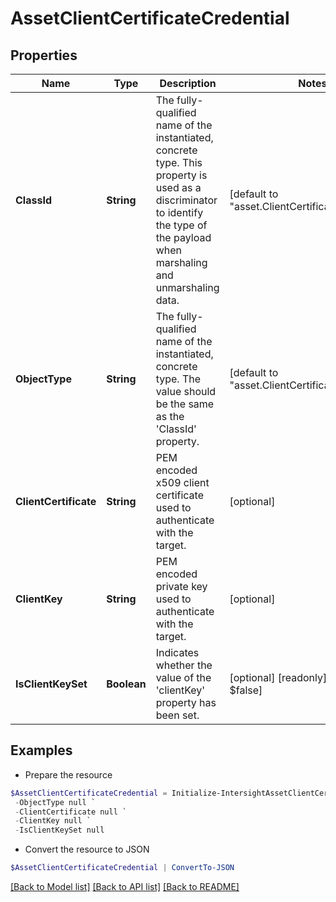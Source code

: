 # AssetClientCertificateCredential
## Properties

Name | Type | Description | Notes
------------ | ------------- | ------------- | -------------
**ClassId** | **String** | The fully-qualified name of the instantiated, concrete type. This property is used as a discriminator to identify the type of the payload when marshaling and unmarshaling data. | [default to "asset.ClientCertificateCredential"]
**ObjectType** | **String** | The fully-qualified name of the instantiated, concrete type. The value should be the same as the &#39;ClassId&#39; property. | [default to "asset.ClientCertificateCredential"]
**ClientCertificate** | **String** | PEM encoded x509 client certificate used to authenticate with the target. | [optional] 
**ClientKey** | **String** | PEM encoded private key used to authenticate with the target. | [optional] 
**IsClientKeySet** | **Boolean** | Indicates whether the value of the &#39;clientKey&#39; property has been set. | [optional] [readonly] [default to $false]

## Examples

- Prepare the resource
```powershell
$AssetClientCertificateCredential = Initialize-IntersightAssetClientCertificateCredential  -ClassId null `
 -ObjectType null `
 -ClientCertificate null `
 -ClientKey null `
 -IsClientKeySet null
```

- Convert the resource to JSON
```powershell
$AssetClientCertificateCredential | ConvertTo-JSON
```

[[Back to Model list]](../README.md#documentation-for-models) [[Back to API list]](../README.md#documentation-for-api-endpoints) [[Back to README]](../README.md)

